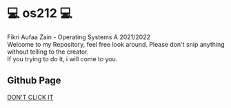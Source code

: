 # 💻 os212 💻
Fikri Aufaa Zain - Operating Systems A 2021/2022\
Welcome to my Repository, feel free look around. Please don't snip anything without telling to the creator.\
If you trying to do it, i will come to you.

## Github Page
[DON'T CLICK IT](https://fikriazain.github.io/os212/)
